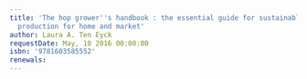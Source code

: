 ```yaml
---
title: 'The hop grower''s handbook : the essential guide for sustainable, small-scale
  production for home and market'
author: Laura A. Ten Eyck
requestDate: May, 10 2016 00:00:00
isbn: '9781603585552'
renewals: 
---
```



